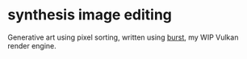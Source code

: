 # synthesis image editing
Generative art using pixel sorting, written using [burst](https://github.com/angelocarly/burst), my WIP Vulkan render engine.
